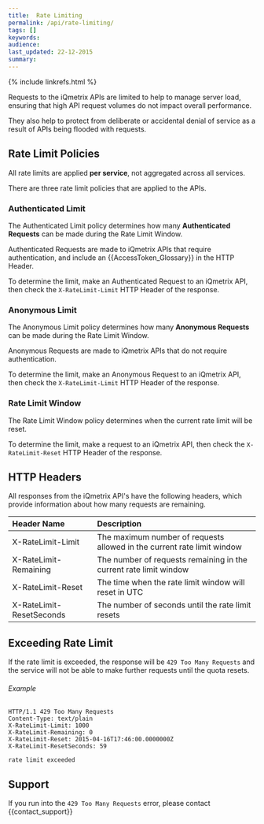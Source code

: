 ```yaml
---
title:  Rate Limiting
permalink: /api/rate-limiting/
tags: []
keywords: 
audience: 
last_updated: 22-12-2015
summary: 
---
```


{% include linkrefs.html %}

Requests to the iQmetrix APIs are limited to help to manage server load, ensuring that high API request volumes do not impact overall performance. 

They also help to protect from deliberate or accidental denial of service as a result of APIs being flooded with requests.

## Rate Limit Policies

All rate limits are applied **per service**, not aggregated across all services. 

There are three rate limit policies that are applied to the APIs.

### Authenticated Limit

The Authenticated Limit policy determines how many **Authenticated Requests** can be made during the Rate Limit Window.

Authenticated Requests are made to iQmetrix APIs that require authentication, and include an {{AccessToken_Glossary}} in the HTTP Header.

To determine the limit, make an Authenticated Request to an iQmetrix API, then check the `X-RateLimit-Limit` HTTP Header of the response. 

### Anonymous Limit

The Anonymous Limit policy determines how many **Anonymous Requests** can be made during the Rate Limit Window.

Anonymous Requests are made to iQmetrix APIs that do not require authentication.

To determine the limit, make an Anonymous Request to an iQmetrix API, then check the `X-RateLimit-Limit` HTTP Header of the response. 

### Rate Limit Window

The Rate Limit Window policy determines when the current rate limit will be reset.

To determine the limit, make a request to an iQmetrix API, then check the `X-RateLimit-Reset` HTTP Header of the response. 

## HTTP Headers

All responses from the iQmetrix API's have the following headers, which provide information about how many requests are remaining.

| Header Name | Description |
|:------------|:------------|
| X-RateLimit-Limit | The maximum number of requests allowed in the current rate limit window |
| X-RateLimit-Remaining | The number of requests remaining in the current rate limit window | 
| X-RateLimit-Reset | The time when the rate limit window will reset in UTC |
| X-RateLimit-ResetSeconds | The number of seconds until the rate limit resets | 

## Exceeding Rate Limit

If the rate limit is exceeded, the response will be `429 Too Many Requests` and the service will not be able to make further requests until the quota resets.

###### Example
    HTTP/1.1 429 Too Many Requests
    Content-Type: text/plain
    X-RateLimit-Limit: 1000
    X-RateLimit-Remaining: 0
    X-RateLimit-Reset: 2015-04-16T17:46:00.0000000Z
    X-RateLimit-ResetSeconds: 59
      
    rate limit exceeded

## Support

If you run into the `429 Too Many Requests` error, please contact {{contact_support}}